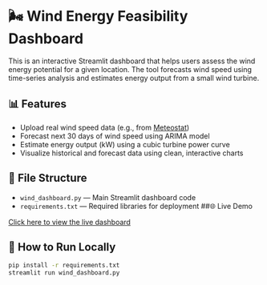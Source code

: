 # 🌬️ Wind Energy Feasibility Dashboard

This is an interactive Streamlit dashboard that helps users assess the wind energy potential for a given location. The tool forecasts wind speed using time-series analysis and estimates energy output from a small wind turbine.

## 📊 Features

- Upload real wind speed data (e.g., from [Meteostat](https://meteostat.net))
- Forecast next 30 days of wind speed using ARIMA model
- Estimate energy output (kW) using a cubic turbine power curve
- Visualize historical and forecast data using clean, interactive charts

## 📁 File Structure

- `wind_dashboard.py` — Main Streamlit dashboard code
- `requirements.txt` — Required libraries for deployment
##🌐 Live Demo

[Click here to view the live dashboard](https://wind-energy-dashboard-gffneemxpv8ktwkkx6fjcc.streamlit.app/)

## 🚀 How to Run Locally 

```bash
pip install -r requirements.txt
streamlit run wind_dashboard.py


